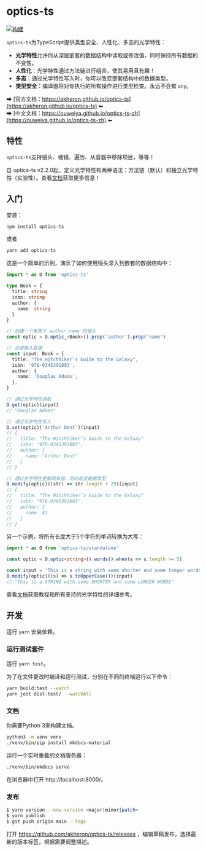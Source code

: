 # optics-ts

[![构建](https://github.com/akheron/optics-ts/workflows/tests/badge.svg)](https://github.com/akheron/optics-ts/actions/workflows/tests.yml)

`optics-ts`为TypeScript提供类型安全、人性化、多态的光学特性：

- **光学特性**允许你从深层嵌套的数据结构中读取或修改值，同时保持所有数据的不变性。
- **人性化**：光学特性通过方法链进行组合，使其易用且有趣！
- **多态**：通过光学特性写入时，你可以改变嵌套结构中的数据类型。
- **类型安全**：编译器将对你执行的所有操作进行类型检查。永远不会有 `any`。

➡ [官方文档：https://akheron.github.io/optics-ts](https://akheron.github.io/optics-ts) ⬅  
➡ [中文文档：https://ouweiya.github.io/optics-ts-zh](https://ouweiya.github.io/optics-ts-zh) ⬅  

## 特性

`optics-ts`支持镜头、棱镜、遍历、从容器中移除项目，等等！

自 optics-ts v2.2.0起，定义光学特性有两种语法：方法链（默认）和独立光学特性（实验性）。查看[文档](https://ouweiya.github.io/optics-ts-zh)获取更多信息！

## 入门

安装：

```bash
npm install optics-ts
```

或者

```bash
yarn add optics-ts
```

这是一个简单的示例，演示了如何使用镜头深入到嵌套的数据结构中：

```typescript
import * as O from 'optics-ts'

type Book = {
  title: string
  isbn: string
  author: {
    name: string
  }
}

// 创建一个聚焦于 author.name 的镜头
const optic = O.optic_<Book>().prop('author').prop('name')

// 这是输入数据
const input: Book = {
  title: "The Hitchhiker's Guide to the Galaxy",
  isbn: '978-0345391803',
  author: {
    name: 'Douglas Adams',
  },
}

// 通过光学特性读取
O.get(optic)(input)
// "Douglas Adams"

// 通过光学特性写入
O.set(optic)('Arthur Dent')(input)
// {
//   title: "The Hitchhiker’s Guide to the Galaxy"
//   isbn: "978-0345391803",
//   author: {
//     name: "Arthur Dent"
//   }
// }

// 通过光学特性更新现有值，同时改变数据类型
O.modify(optic)((str) => str.length + 29)(input)
// {
//   title: "The Hitchhiker’s Guide to the Galaxy"
//   isbn: "978-0345391803",
//   author: {
//     name: 42
//   }
// }
```

另一个示例，将所有长度大于5个字符的单词转换为大写：

```typescript
import * as O from 'optics-ts/standalone'

const optic = O.optic<string>().words().when(s => s.length >= 5)

const input = 'This is a string with some shorter and some longer words'
O.modify(optic)((s) => s.toUpperCase())(input)
// "This is a STRING with some SHORTER and some LONGER WORDS"
```

查看[文档](https://ouweiya.github.io/optics-ts-zh)获取教程和所有支持的光学特性的详细参考。

## 开发

运行 `yarn` 安装依赖。

### 运行测试套件

运行 `yarn test`。

为了在文件更改时编译和运行测试，分别在不同的终端运行以下命令：

```bash
yarn build:test --watch
yarn jest dist-test/ --watchAll
```

### 文档

你需要Python 3来构建文档。

```bash
python3 -m venv venv
./venv/bin/pip install mkdocs-material
```

运行一个实时重载的文档服务器：

```bash
./venv/bin/mkdocs serve
```

在浏览器中打开 http://localhost:8000/。

### 发布

```bash
$ yarn version --new-version <major|minor|patch>
$ yarn publish
$ git push origin main --tags
```

打开 https://github.com/akheron/optics-ts/releases ，编辑草稿发布，选择最新的版本标签，根据需要调整描述。
